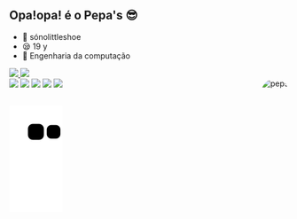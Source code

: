 ## Opa!opa! é o Pepa's 😎
-  👞 sónolittleshoe
-  😪 19 y
-  🦎 Engenharia da computação

<div>
<a href="https://github.com/Mordidooo">
<img height="180em" src="https://github-readme-stats.vercel.app/api?username=Mordidooo&show_icons=true&theme=onedark&include_all_commits=true&count_private=true"/>
<img height="180em" src="https://github-readme-stats.vercel.app/api/top-langs/?username=Mordidooo&layout=compact&langs_count=7&theme=onedark"/>
 <div>
 <a href= "https://www.instagram.com/ppeps.jpg/" target="_blank"><img src="https://img.shields.io/badge/Instagram-E4405F?style=for-the-badge&logo=instagram&logoColor=white"="_blank"></a>
<a href= "https://twitter.com/mordidooo" target="_blank"><img src="https://img.shields.io/badge/Twitter-1DA1F2?style=for-the-badge&logo=twitter&logoColor=white"="_blank"></a>
<a href= "https://discord.gg/wrGBVwvqj7" target="_blank"><img src="https://img.shields.io/badge/Discord-7289DA?style=for-the-badge&logo=discord&logoColor=white"="_blank"></a>
<a href= "mailto:pedromoreira01092004lemos@gmail.com" target="_blank"><img src="https://img.shields.io/badge/Gmail-D14836?style=for-the-badge&logo=gmail&logoColor=white"="_blank"></a>
<a href= "https://br.pinterest.com/Mordidooo/" target="_blank"><img src="https://img.shields.io/badge/Pinterest-%23E60023.svg?&style=for-the-badge&logo=Pinterest&logoColor=white"="_blank"></a>
<img align="right" alt="peps" height="150" style="border-radius:50px;" src="[https://i.pinimg.com/564x/14/fb/3c/14fb3c5bea1d2dcf6f4f4e8c1bfd042a.jpg](https://cdn.discordapp.com/attachments/481520890153271296/882469803158302730/pepes.png)">

<div>
  
##
 
![Snake animation](https://github.com/rafaballerini/rafaballerini/blob/output/github-contribution-grid-snake.svg)

 </div>
